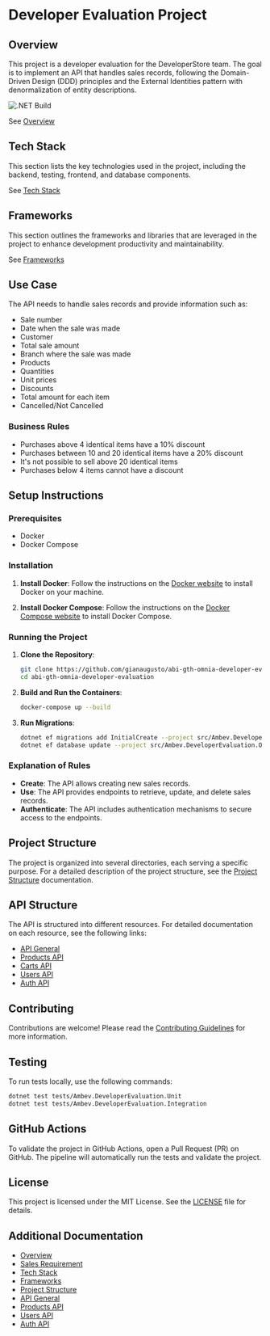 # Developer Evaluation Project

## Overview

This project is a developer evaluation for the DeveloperStore team. The goal is to implement an API that handles sales records, following the Domain-Driven Design (DDD) principles and the External Identities pattern with denormalization of entity descriptions.

![.NET Build](https://github.com/gianaugusto/abi-gth-omnia-developer-evaluation/actions/workflows/dotnet.yml/badge.svg?branch=main)

See [Overview](/.doc/overview.md)

## Tech Stack
This section lists the key technologies used in the project, including the backend, testing, frontend, and database components. 

See [Tech Stack](/.doc/tech-stack.md)

## Frameworks
This section outlines the frameworks and libraries that are leveraged in the project to enhance development productivity and maintainability. 

See [Frameworks](/.doc/frameworks.md)

## Use Case

The API needs to handle sales records and provide information such as:
- Sale number
- Date when the sale was made
- Customer
- Total sale amount
- Branch where the sale was made
- Products
- Quantities
- Unit prices
- Discounts
- Total amount for each item
- Cancelled/Not Cancelled

### Business Rules

- Purchases above 4 identical items have a 10% discount
- Purchases between 10 and 20 identical items have a 20% discount
- It's not possible to sell above 20 identical items
- Purchases below 4 items cannot have a discount

## Setup Instructions

### Prerequisites

- Docker
- Docker Compose

### Installation

1. **Install Docker**:
   Follow the instructions on the [Docker website](https://www.docker.com/get-started) to install Docker on your machine.

2. **Install Docker Compose**:
   Follow the instructions on the [Docker Compose website](https://docs.docker.com/compose/install/) to install Docker Compose.

### Running the Project

1. **Clone the Repository**:
   ```sh
   git clone https://github.com/gianaugusto/abi-gth-omnia-developer-evaluation.git
   cd abi-gth-omnia-developer-evaluation
   ```

2. **Build and Run the Containers**:
   ```sh
   docker-compose up --build
   ```

3. **Run Migrations**:
   ```sh
   dotnet ef migrations add InitialCreate --project src/Ambev.DeveloperEvaluation.ORM --startup-project src/Ambev.DeveloperEvaluation.WebApi
   dotnet ef database update --project src/Ambev.DeveloperEvaluation.ORM --startup-project src/Ambev.DeveloperEvaluation.WebApi
   ```

### Explanation of Rules

- **Create**: The API allows creating new sales records.
- **Use**: The API provides endpoints to retrieve, update, and delete sales records.
- **Authenticate**: The API includes authentication mechanisms to secure access to the endpoints.

## Project Structure

The project is organized into several directories, each serving a specific purpose. For a detailed description of the project structure, see the [Project Structure](/.doc/project-structure.md) documentation.

## API Structure

The API is structured into different resources. For detailed documentation on each resource, see the following links:
- [API General](/.doc/general-api.md)
- [Products API](/.doc/products-api.md)
- [Carts API](/.doc/carts-api.md)
- [Users API](/.doc/users-api.md)
- [Auth API](/.doc/auth-api.md)

## Contributing

Contributions are welcome! Please read the [Contributing Guidelines](/.doc/contributing.md) for more information.

## Testing

To run tests locally, use the following commands:

```sh
dotnet test tests/Ambev.DeveloperEvaluation.Unit
dotnet test tests/Ambev.DeveloperEvaluation.Integration
```

## GitHub Actions

To validate the project in GitHub Actions, open a Pull Request (PR) on GitHub. The pipeline will automatically run the tests and validate the project.

## License

This project is licensed under the MIT License. See the [LICENSE](LICENSE) file for details.

## Additional Documentation

- [Overview](/.doc/overview.md)
- [Sales Requirement](/.doc/SALES_REQUERIMENT.md)
- [Tech Stack](/.doc/tech-stack.md)
- [Frameworks](/.doc/frameworks.md)
- [Project Structure](/.doc/project-structure.md)
- [API General](/.doc/general-api.md)
- [Products API](/.doc/products-api.md)
- [Users API](/.doc/users-api.md)
- [Auth API](/.doc/auth-api.md)
